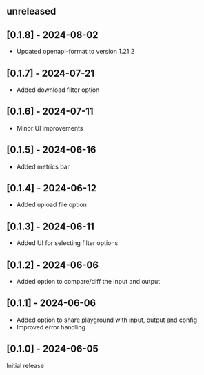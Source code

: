 ## unreleased

## [0.1.8] - 2024-08-02

- Updated openapi-format to version 1.21.2

## [0.1.7] - 2024-07-21

- Added download filter option

## [0.1.6] - 2024-07-11

- Minor UI improvements

## [0.1.5] - 2024-06-16

- Added metrics bar

## [0.1.4] - 2024-06-12

- Added upload file option

## [0.1.3] - 2024-06-11

- Added UI for selecting filter options

## [0.1.2] - 2024-06-06

- Added option to compare/diff the input and output

## [0.1.1] - 2024-06-06

- Added option to share playground with input, output and config
- Improved error handling

## [0.1.0] - 2024-06-05

Initial release

